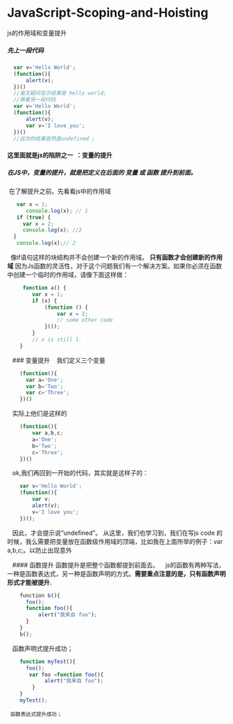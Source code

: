 # JavaScript-Scoping-and-Hoisting
js的作用域和变量提升
##### 先上一段代码
```javascript
  var v='Hello World';
  (function(){
      alert(v);
  })()
  //毫无疑问显示结果是 hello world;
  //再看另一段代码
  var v='Hello World';
  (function(){
      alert(v);
      var v='I love you';
  })()
  //这次的结果居然是undefined ;
```
#### 这里面就是js的陷阱之一  ：变量的提升
##### 在JS中，变量的提升，就是把定义在后面的  变量  或  函数  提升到前面。
  在了解提升之前。先看看js中的作用域
```javascript 
   var x = 1;
      console.log(x); // 1
   if (true) {
     var x = 2;
     console.log(x); //2
  }
   console.log(x);// 2
```
   像if语句这样的块结构并不会创建一个新的作用域。 **只有函数才会创建新的作用域**
   因为Js函数的灵活性，对于这个问题我们有一个解决方案。如果你必须在函数中创建一个临时的作用域，请像下面这样做：
```javascript
     function a() {
        var x = 1;
        if (x) {
            (function () {
                var x = 2;
                // some other code
            }());
        }
        // x is still 1.
    }
```
    ### 变量提升
    我们定义三个变量
```javascript
    (function(){
      var a='One';
      var b='Two';
      var c='Three';
    })()
```
    实际上他们是这样的
```javascript
    (function(){
        var a,b,c;
        a='One';
        b='Two';
        c='Three';
    })()
```
    ok,我们再回到一开始的代码，其实就是这样子的：
```javascript
    var v='Hello World';
    (function(){
        var v;
        alert(v);
        v='I love you';
    })();
```
    因此，才会提示说“undefined”。
    从这里，我们也学习到，我们在写js code 的时候，我么需要把变量放在函数级作用域的顶端，比如我在上面所举的例子：var a,b,c;。以防止出现意外
    
    #### 函数提升
    函数提升是把整个函数都提到前面去。
    js的函数有两种写法，一种是函数表达式，另一种是函数声明的方式。**需要重点注意的是，只有函数声明形式才能被提升.**
```javascript
    function b(){
      foo();
      function foo(){
          alert("我来自 foo");
      }
    }
    b();
```
    函数声明式提升成功；
```javascript
    function myTest(){
      foo();
       var foo =function foo(){
            alert("我来自 foo");
        }
    }
    myTest();
```  
     函数表达式提升成功；

